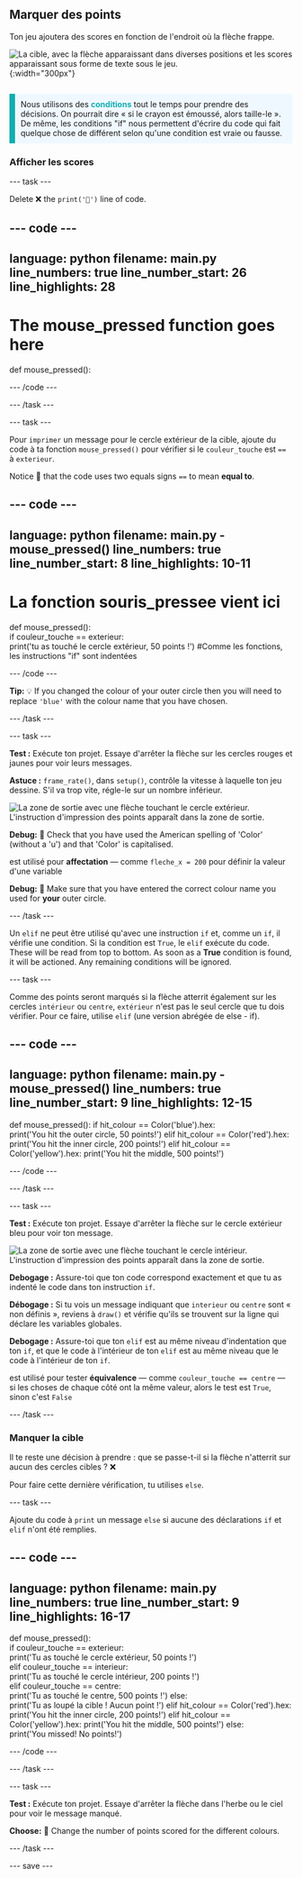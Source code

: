 ## Marquer des points

<div style="display: flex; flex-wrap: wrap">
<div style="flex-basis: 200px; flex-grow: 1; margin-right: 15px;">
Ton jeu ajoutera des scores en fonction de l'endroit où la flèche frappe.
</div>
<div>

![La cible, avec la flèche apparaissant dans diverses positions et les scores apparaissant sous forme de texte sous le jeu.](images/points-scored.gif){:width="300px"}

</div>
</div>

<p style="border-left: solid; border-width:10px; border-color: #0faeb0; background-color: aliceblue; padding: 10px;">
Nous utilisons des <span style="color: #0faeb0; font-weight: bold;"> conditions</span> tout le temps pour prendre des décisions. On pourrait dire « si le crayon est émoussé, alors taille-le ». De même, les conditions "if" nous permettent d'écrire du code qui fait quelque chose de différent selon qu'une condition est vraie ou fausse.
</p>

### Afficher les scores

--- task ---

Delete ❌ the `print('🎯')` line of code.

--- code ---
---
language: python filename: main.py line_numbers: true line_number_start: 26
line_highlights: 28
---
# The mouse_pressed function goes here
def mouse_pressed():


--- /code ---

--- /task ---

--- task ---

Pour `imprimer` un message pour le cercle extérieur de la cible, ajoute du code à ta fonction `mouse_pressed()` pour vérifier si le `couleur_touche` est `==` à `exterieur`.

Notice 👀 that the code uses two equals signs `==` to mean **equal to**.

--- code ---
---
language: python filename: main.py - mouse_pressed() line_numbers: true line_number_start: 8
line_highlights: 10-11
---

# La fonction souris_pressee vient ici
def mouse_pressed():     
if couleur_touche == exterieur:      
print('tu as touché le cercle extérieur, 50 points !') #Comme les fonctions, les instructions "if" sont indentées

--- /code ---

**Tip:** 💡 If you changed the colour of your outer circle then you will need to replace `'blue'` with the colour name that you have chosen.

--- /task ---

--- task ---

**Test :** Exécute ton projet. Essaye d'arrêter la flèche sur les cercles rouges et jaunes pour voir leurs messages.

**Astuce :** `frame_rate()`, dans `setup()`, contrôle la vitesse à laquelle ton jeu dessine. S'il va trop vite, régle-le sur un nombre inférieur.

![La zone de sortie avec une flèche touchant le cercle extérieur. L'instruction d'impression des points apparaît dans la zone de sortie.](images/blue-points.png)

**Debug:** 🐞 Check that you have used the American spelling of 'Color' (without a 'u') and that 'Color' is capitalised.

est utilisé pour **affectation** — comme `fleche_x = 200` pour définir la valeur d'une variable

**Debug:** 🐞 Make sure that you have entered the correct colour name you used for **your** outer circle.

--- /task ---

Un `elif` ne peut être utilisé qu'avec une instruction `if` et, comme un `if`, il vérifie une condition. Si la condition est `True`, le `elif` exécute du code. These will be read from top to bottom. As soon as a **True** condition is found, it will be actioned. Any remaining conditions will be ignored.

--- task ---

Comme des points seront marqués si la flèche atterrit également sur les cercles `intérieur` ou `centre`, `extérieur` n'est pas le seul cercle que tu dois vérifier. Pour ce faire, utilise `elif` (une version abrégée de else - if).

--- code ---
---
language: python filename: main.py - mouse_pressed() line_numbers: true line_number_start: 9
line_highlights: 12-15
---

def mouse_pressed(): if hit_colour == Color('blue').hex:   
print('You hit the outer circle, 50 points!') elif hit_colour == Color('red').hex: print('You hit the inner circle, 200 points!') elif hit_colour == Color('yellow').hex: print('You hit the middle, 500 points!')

--- /code ---

--- /task ---

--- task ---

**Test :** Exécute ton projet. Essaye d'arrêter la flèche sur le cercle extérieur bleu pour voir ton message.

![La zone de sortie avec une flèche touchant le cercle intérieur. L'instruction d'impression des points apparaît dans la zone de sortie.](images/yellow-points.png)

**Debogage :** Assure-toi que ton code correspond exactement et que tu as indenté le code dans ton instruction `if`.

**Débogage :** Si tu vois un message indiquant que `interieur` ou `centre` sont « non définis », reviens à `draw()` et vérifie qu'ils se trouvent sur la ligne qui déclare les variables globales.

**Debogage :** Assure-toi que ton `elif` est au même niveau d'indentation que ton `if`, et que le code à l'intérieur de ton `elif` est au même niveau que le code à l'intérieur de ton `if`.

est utilisé pour tester **équivalence** — comme `couleur_touche == centre` — si les choses de chaque côté ont la même valeur, alors le test est `True`, sinon c'est `False`

--- /task ---

### Manquer la cible

Il te reste une décision à prendre : que se passe-t-il si la flèche n'atterrit sur aucun des cercles cibles ? ❌

Pour faire cette dernière vérification, tu utilises `else`.

--- task ---

Ajoute du code à `print` un message `else` si aucune des déclarations `if` et `elif` n'ont été remplies.

--- code ---
---
language: python filename: main.py line_numbers: true line_number_start: 9
line_highlights: 16-17
---

def mouse_pressed():    
if couleur_touche == exterieur:   
print('Tu as touché le cercle extérieur, 50 points !')   
elif couleur_touche == interieur:   
print('Tu as touché le cercle intérieur, 200 points !')   
elif couleur_touche == centre:    
print('Tu as touché le centre, 500 points !') else:   
print('Tu as loupé la cible ! Aucun point !') elif hit_colour == Color('red').hex: print('You hit the inner circle, 200 points!') elif hit_colour == Color('yellow').hex: print('You hit the middle, 500 points!') else:   
print('You missed! No points!')

--- /code ---

--- /task ---

--- task ---

**Test :** Exécute ton projet. Essaye d'arrêter la flèche dans l'herbe ou le ciel pour voir le message manqué.

**Choose:** 💭 Change the number of points scored for the different colours.

--- /task ---

--- save ---

